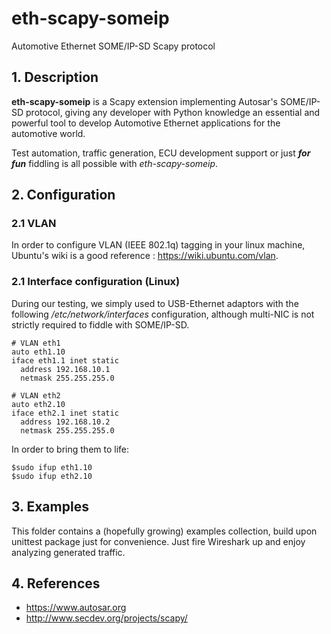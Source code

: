 # eth-scapy-someip
Automotive Ethernet SOME/IP-SD Scapy protocol

## 1. Description
**eth-scapy-someip** is a Scapy extension implementing Autosar's SOME/IP-SD protocol, giving any developer with Python knowledge an essential and powerful tool to develop Automotive Ethernet applications for the automotive world.

Test automation, traffic generation, ECU development support or just **_for fun_** fiddling is all possible with *eth-scapy-someip*.

## 2. Configuration

### 2.1 VLAN
In order to configure VLAN (IEEE 802.1q) tagging in your linux machine, Ubuntu's wiki is a good reference : https://wiki.ubuntu.com/vlan.

### 2.1 Interface configuration (Linux)
During our testing, we simply used to USB-Ethernet adaptors with the following _/etc/network/interfaces_ configuration, although multi-NIC is not strictly required to fiddle with SOME/IP-SD.
```
# VLAN eth1
auto eth1.10
iface eth1.1 inet static
  address 192.168.10.1
  netmask 255.255.255.0

# VLAN eth2
auto eth2.10
iface eth2.1 inet static
  address 192.168.10.2
  netmask 255.255.255.0
```
In order to bring them to life:
```
$sudo ifup eth1.10
$sudo ifup eth2.10
```

## 3. Examples
This folder contains a (hopefully growing) examples collection, build upon unittest package just for convenience. Just fire Wireshark up and enjoy analyzing generated traffic.

## 4. References
- https://www.autosar.org
- http://www.secdev.org/projects/scapy/
